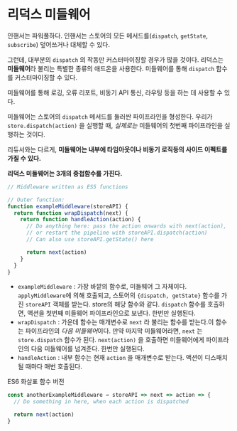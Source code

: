 # 리덕스 미들웨어

인핸서는 파워풀하다. 인핸서는 스토어의 모든 메서드를(`dispatch`, `getState`, `subscribe`) 덮어쓰거나 대체할 수 있다.

그런데, 대부분의 `dispatch` 의 작동만 커스터마이징할 경우가 많을 것이다. 리덕스는 **미들웨어**라 불리는 특별한 종류의 애드온을 사용한다. 미들웨어를 통해 `dispatch` 함수를 커스터마이징할 수 있다.

미들웨어를 통해 로깅, 오류 리포트, 비동기 API 통신, 라우팅 등을 하는 데 사용할 수 있다.

미들웨어는 스토어의 `dispatch` 메서드를 둘러싼 파이프라인을 형성한다. 우리가 `store.dispatch(action)` 을 실행할 때, *실제로는* 미들웨어의 첫번째 파이프라인을 실행하는 것이다.

리듀서와는 다르게, **미들웨어는 내부에 타임아웃이나 비동기 로직등의 사이드 이펙트를 가질 수 있다.**

**리덕스 미들웨어는 3개의 중첩함수를 가진다.**

```js
// Middleware written as ES5 functions

// Outer function:
function exampleMiddleware(storeAPI) {
  return function wrapDispatch(next) {
    return function handleAction(action) {
      // Do anything here: pass the action onwards with next(action),
      // or restart the pipeline with storeAPI.dispatch(action)
      // Can also use storeAPI.getState() here

      return next(action)
    }
  }
}
```

- `exampleMiddleware` : 가장 바깥의 함수로, 미들웨어 그 자체이다. `applyMiddleware`에 의해 호출되고, 스토어의 `{dispatch, getState}` 함수를 가진 `storeAPI` 객체를 받는다. store의 해당 함수와 같다. `dispatch` 함수를 호출하면, 액션을 첫번째 미들웨어 파이프라인으로 보낸다. 한번만 실행된다.
- `wrapDispatch` : 가운데 함수는 매개변수로 `next` 라 불리는 함수를 받는다.이 함수는 파이프라인의 *다음 미들웨어*이다. 만약 마지막 미들웨어라면, `next` 는 `store.dispatch` 함수가 된다. `next(action)` 을 호출하면 미들웨어에게 파이프라인의 다음 미들웨어를 넘겨준다. 한번만 실행된다.
- `handleAction` : 내부 함수는 현재 `action` 을 매개변수로 받는다. 액션이 디스패치될 때마다 매번 호출된다.

ES6 화살표 함수 버전

```js
const anotherExampleMiddleware = storeAPI => next => action => {
  // Do something in here, when each action is dispatched

  return next(action)
}
```
